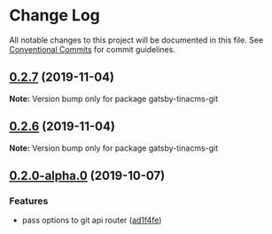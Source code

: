 # Change Log

All notable changes to this project will be documented in this file.
See [Conventional Commits](https://conventionalcommits.org) for commit guidelines.

## [0.2.7](https://github.com/tinacms/tinacms/compare/gatsby-tinacms-git@0.2.5-alpha.0...gatsby-tinacms-git@0.2.7) (2019-11-04)

**Note:** Version bump only for package gatsby-tinacms-git





## [0.2.6](https://github.com/tinacms/tinacms/compare/gatsby-tinacms-git@0.2.5-alpha.0...gatsby-tinacms-git@0.2.6) (2019-11-04)

**Note:** Version bump only for package gatsby-tinacms-git





## [0.2.0-alpha.0](https://github.com/tinacms/tinacms/compare/gatsby-tinacms-git@0.1.1...gatsby-tinacms-git@0.2.0-alpha.0) (2019-10-07)

### Features

- pass options to git api router ([ad1f4fe](https://github.com/tinacms/tinacms/commit/ad1f4fe))
